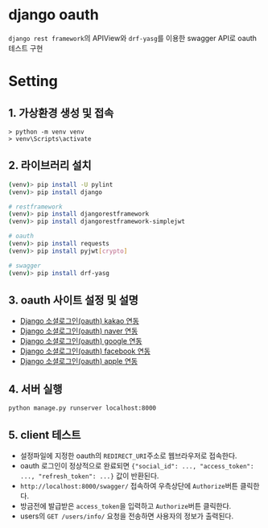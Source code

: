 # django oauth

`django rest framework`의 APIView와 `drf-yasg`를 이용한 swagger API로 oauth 테스트 구현 

# Setting

## 1. 가상환경 생성 및 접속

```
> python -m venv venv
> venv\Scripts\activate
```

## 2. 라이브러리 설치

```bash
(venv)> pip install -U pylint
(venv)> pip install django

# restframework
(venv)> pip install djangorestframework
(venv)> pip install djangorestframework-simplejwt

# oauth
(venv)> pip install requests
(venv)> pip install pyjwt[crypto]

# swagger
(venv)> pip install drf-yasg
```

## 3. oauth 사이트 설정 및 설명

- [Django 소셜로그인(oauth) kakao 연동](https://sangjuncha-dev.github.io/posts/framework/django/2021-12-29-django-oauth-facebook/)
- [Django 소셜로그인(oauth) naver 연동](https://sangjuncha-dev.github.io/posts/framework/django/2021-12-29-django-oauth-facebook/)
- [Django 소셜로그인(oauth) google 연동](https://sangjuncha-dev.github.io/posts/framework/django/2021-12-29-django-oauth-facebook/)
- [Django 소셜로그인(oauth) facebook 연동](https://sangjuncha-dev.github.io/posts/framework/django/2021-12-29-django-oauth-facebook/)
- [Django 소셜로그인(oauth) apple 연동](https://sangjuncha-dev.github.io/posts/framework/django/2021-12-29-django-oauth-facebook/)

## 4. 서버 실행

```
python manage.py runserver localhost:8000
```

## 5. client 테스트

- 설정파일에 지정한 oauth의 `REDIRECT_URI`주소로 웹브라우저로 접속한다.
- oauth 로그인이 정상적으로 완료되면 `{"social_id": ..., "access_token": ..., "refresh_token": ...}` 값이 반환된다.
- `http://localhost:8000/swagger/` 접속하여 우측상단에 `Authorize`버튼 클릭한다.
- 방금전에 발급받은 `access_token`을 입력하고 `Authorize`버튼 클릭한다.
- users의 `GET /users/info/` 요청을 전송하면 사용자의 정보가 출력된다.